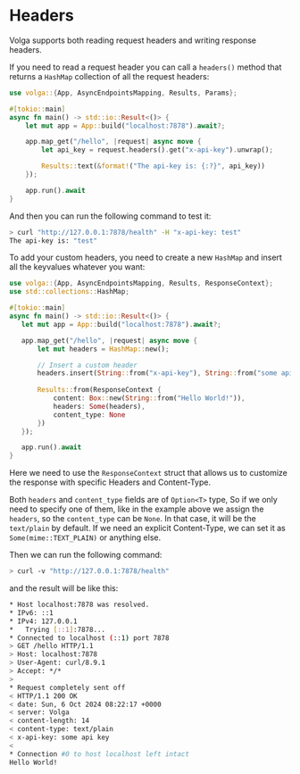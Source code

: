 # Headers

Volga supports both reading request headers and writing response headers. 

If you need to read a request header you can call a `headers()` method that returns a `HashMap` collection of all the request headers:
```rust
use volga::{App, AsyncEndpointsMapping, Results, Params};

#[tokio::main]
async fn main() -> std::io::Result<()> {
    let mut app = App::build("localhost:7878").await?;

    app.map_get("/hello", |request| async move {
        let api_key = request.headers().get("x-api-key").unwrap();

        Results::text(&format!("The api-key is: {:?}", api_key))
    });

    app.run().await
}
```
And then you can run the following command to test it:
```bash
> curl "http://127.0.0.1:7878/health" -H "x-api-key: test"
The api-key is: "test"
```
To add your custom headers, you need to create a new `HashMap` and insert all the keyvalues whatever you want:
```rust
use volga::{App, AsyncEndpointsMapping, Results, ResponseContext};
use std::collections::HashMap;

#[tokio::main]
async fn main() -> std::io::Result<()> {
   let mut app = App::build("localhost:7878").await?;

   app.map_get("/hello", |request| async move {
       let mut headers = HashMap::new();

       // Insert a custom header
       headers.insert(String::from("x-api-key"), String::from("some api key"));
       
       Results::from(ResponseContext {
           content: Box::new(String::from("Hello World!")),
           headers: Some(headers),
           content_type: None
       })
   });

   app.run().await
}
```
Here we need to use the `ResponseContext` struct that allows us to customize the response with specific Headers and Content-Type.

Both `headers` and `content_type` fields are of `Option<T>` type, So if we only need to specify one of them, like in the example above we assign the `headers`, so the `content_type` can be `None`. In that case, it will be the `text/plain` by default. If we need an explicit Content-Type, we can set it as `Some(mime::TEXT_PLAIN)` or anything else.

Then we can run the following command:
```bash
> curl -v "http://127.0.0.1:7878/health"
```
and the result will be like this:
```bash
* Host localhost:7878 was resolved.
* IPv6: ::1
* IPv4: 127.0.0.1
*   Trying [::1]:7878...
* Connected to localhost (::1) port 7878
> GET /hello HTTP/1.1
> Host: localhost:7878
> User-Agent: curl/8.9.1
> Accept: */*
>
* Request completely sent off
< HTTP/1.1 200 OK
< date: Sun, 6 Oct 2024 08:22:17 +0000
< server: Volga
< content-length: 14
< content-type: text/plain
< x-api-key: some api key
<
* Connection #0 to host localhost left intact
Hello World!
```
